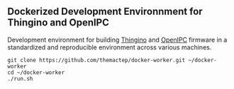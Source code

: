 Dockerized Development Environnment for Thingino and OpenIPC
------------------------------------------------------------

Development environment for building [Thingino][1] and [OpenIPC][2] firmware
in a standardized and reproducible environment across various machines.

```
git clone https://github.com/themactep/docker-worker.git ~/docker-worker
cd ~/docker-worker
./run.sh
```

[1]: https://github.com/themactep/thingino-firmware
[2]: https://github.com/openipc/firmware
